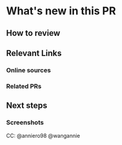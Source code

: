 [//]: # "These comments are meant for your reference. They are invisible and don't need to be deleted!"

# What's new in this PR

[//]: # "Describe what's new in this PR in a few lines. A description and bullet points for specifics will suffice."

## How to review

[//]: # 'The order in which to review files and what to expect when testing locally'

## Relevant Links

### Online sources

[//]: # 'Optional - copy links to any tutorial or documentation that was useful to you when working on this PR'

### Related PRs

[//]: # "Optional - related PRs you're waiting on/ PRs that will conflict, etc; if this is a refactor, feel free to add PRs that previously modified this code"

## Next steps

[//]: # "What's NOT in this PR, doesn't work yet, and/or still needs to be done"

### Screenshots

[//]: # "Add screenshots of expected behavior - GIFs if you're feeling fancy!"

CC: @anniero98 @wangannie

[//]: # 'This tags in both Annies as a default. Feel free to change, or add on anyone who you should be in on the conversation.'
